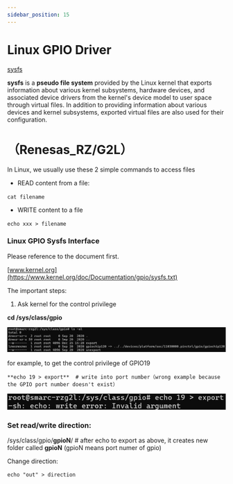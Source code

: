 ```yaml
---
sidebar_position: 15
---
```


# Linux GPIO Driver
[sysfs](https://en.wikipedia.org/wiki/Sysfs)

**sysfs** is a **pseudo file system** provided by the Linux kernel that exports information about various kernel subsystems, hardware devices, and associated device drivers from the kernel's device model to user space through virtual files. In addition to providing information about various devices and kernel subsystems, exported virtual files are also used for their configuration.

# （Renesas_RZ/G2L）

In Linux, we usually use these 2 simple commands to access files

- READ content from a file:

`cat filename`

- WRITE content to a file

`echo xxx > filename`

### **Linux GPIO Sysfs Interface**

Please reference to the document first.

[www.kernel.org](https://www.kernel.org/doc/Documentation/gpio/sysfs.txt)

The important steps:

1. Ask kernel for the control privilege

**cd /sys/class/gpio**

![](../img/gp01_01.png)

for example, to get the control privilege of GPIO19

```
**echo 19 > export**  # write into port number（wrong example because the GPIO port number doesn't exist）
```

![](../img/gp01_02.png)

### Set read/write direction:

/sys/class/gpio/**gpioN**/  # after echo to export as above, it creates new folder called **gpioN** (gpioN means port numer of gpio)

Change direction:

```
echo "out" > direction
```